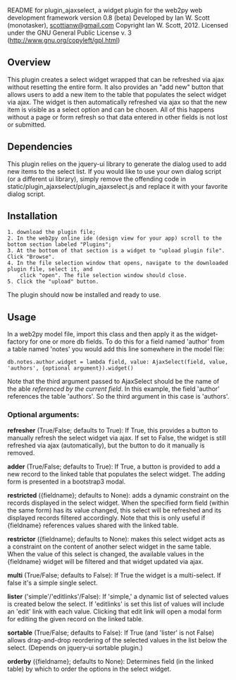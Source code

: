 README for plugin_ajaxselect, a widget plugin for the web2py web development framework
version 0.8 (beta)
Developed by Ian W. Scott (monotasker), scottianw@gmail.com
Copyright Ian W. Scott, 2012.
Licensed under the GNU General Public License v. 3 (http://www.gnu.org/copyleft/gpl.html)

## Overview

This plugin creates a select widget wrapped that can be refreshed via ajax without resetting the entire form. It also provides an "add new" button that allows users to add a new item to the table that populates the select widget via ajax. The widget is then automatically refreshed via ajax so that the new item is visible as a select option and can be chosen. All of this happens without a page or form refresh so that data entered in other fields is not lost or submitted.

## Dependencies

This plugin relies on the jquery-ui library to generate the dialog used to add new items to the select list. If you would like to use your own dialog script (or a different ui library), simply remove the offending code in static/plugin_ajaxselect/plugin_ajaxselect.js and replace it with your favorite dialog script.

## Installation

    1. download the plugin file;
    2. In the web2py online ide (design view for your app) scroll to the bottom section labeled "Plugins"; 
    3. At the bottom of that section is a widget to "upload plugin file". Click "Browse".
    4. In the file selection window that opens, navigate to the downloaded plugin file, select it, and 
        click "open". The file selection window should close.
    5. Click the "upload" button.

The plugin should now be installed and ready to use.

## Usage
In a web2py model file, import this class and then apply it as the widget-factory for one or more db fields. To do this for a field named 'author' from a table named 'notes' you would add this line somewhere in the model file:

    db.notes.author.widget = lambda field, value: AjaxSelect(field, value, 'authors', {optional argument}).widget()

Note that the third argument passed to AjaxSelect should be the name of the able *referenced by the current field*. In this example, the field 'author' references the table 'authors'. So the third argument in this case is 'authors'.

### Optional arguments:

**refresher** (True/False; defaults to True): If True, this provides a button to manually refresh the select
widget via ajax. If set to False, the widget is still refreshed via ajax (automatically), but the button to do it manually is removed.

**adder** (True/False; defaults to True): If True, a button is provided to add a new record to the linked table that populates the select widget. The adding form is presented in a bootstrap3 modal.

**restricted** ({fieldname}; defaults to None): adds a dynamic constraint on the records displayed in the select widget. When the specified form field (within the same form) has its value changed, this select will be refreshed and its displayed records filtered accordingly. Note that this is only useful if {fieldname} references values shared with the linked table.

**restrictor** ({fieldname}; defaults to None): makes this select widget acts as a constraint on the content of another select widget in the same table. When the value of this select is changed, the available values in the {fieldname} widget will be filtered and that widget updated via ajax.

**multi** (True/False; defaults to False): If True the widget is a multi-select. If false it's a simple single select.

**lister** ('simple'/'editlinks'/False): If 'simple,' a dynamic list of selected values is created below the select. If 'editlinks' is set this list of values will include an 'edit' link with each value. Clicking that edit link will open a modal form for editing the given record on the linked table.

**sortable** (True/False; defaults to False): If True (and 'lister' is not False) allows drag-and-drop reordering of the selected values in the list below the select. (Depends on jquery-ui sortable plugin.)

**orderby** ({fieldname}; defaults to None): Determines field (in the linked table) by which to order the options in the select widget.
